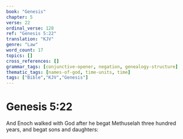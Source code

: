 ```yaml
---
book: "Genesis"
chapter: 5
verse: 22
ordinal_verse: 128
ref: "Genesis 5:22"
translation: "KJV"
genre: "Law"
word_count: 17
topics: []
cross_references: []
grammar_tags: [conjunctive-opener, negation, genealogy-structure]
thematic_tags: [names-of-god, time-units, time]
tags: ["Bible","KJV","Genesis"]
---
```


# Genesis 5:22

And Enoch walked with God after he begat Methuselah three hundred years, and begat sons and daughters:
